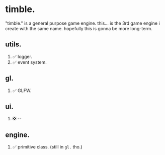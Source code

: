 # timble.
"timble." is a general purpose game engine. 
this... is the 3rd game engine i create with the same name. hopefully this is gonna be more long-term.

## utils.
1. :white_check_mark: logger.
2. :white_check_mark: event system.

## gl.
1. :white_check_mark: GLFW.

## ui.
1. :negative_squared_cross_mark: --

## engine.
1. :white_check_mark: primitive class. (still in `gl.` tho.)
